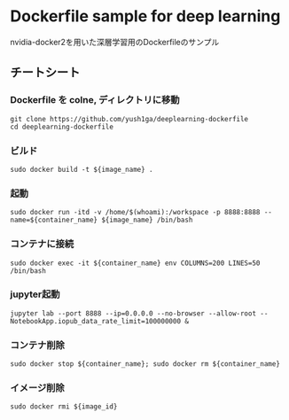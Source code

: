 # Dockerfile sample for deep learning

nvidia-docker2を用いた深層学習用のDockerfileのサンプル

## チートシート

### Dockerfile を colne, ディレクトリに移動
```
git clone https://github.com/yush1ga/deeplearning-dockerfile
cd deeplearning-dockerfile
```

### ビルド
```
sudo docker build -t ${image_name} .
```

### 起動
```
sudo docker run -itd -v /home/$(whoami):/workspace -p 8888:8888 --name=${container_name} ${image_name} /bin/bash
```

### コンテナに接続
```
sudo docker exec -it ${container_name} env COLUMNS=200 LINES=50 /bin/bash
```

### jupyter起動
```
jupyter lab --port 8888 --ip=0.0.0.0 --no-browser --allow-root --NotebookApp.iopub_data_rate_limit=100000000 &
```

### コンテナ削除
```
sudo docker stop ${container_name}; sudo docker rm ${container_name}
```

### イメージ削除
```
sudo docker rmi ${image_id}
```
